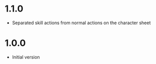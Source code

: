 # 1.1.0
- Separated skill actions from normal actions on the character sheet
# 1.0.0
- Initial version
